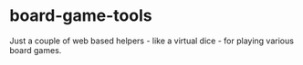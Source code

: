 # board-game-tools
Just a couple of web based helpers - like a virtual dice - for playing various board games.
